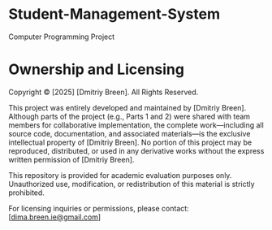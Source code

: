 # Student-Management-System
Computer Programming Project
# Ownership and Licensing 
Copyright © [2025] [Dmitriy Breen]. All Rights Reserved.

This project was entirely developed and maintained by [Dmitriy Breen]. Although parts of the project (e.g., Parts 1 and 2) were shared with team members for collaborative implementation, the complete work—including all source code, documentation, and associated materials—is the exclusive intellectual property of [Dmitriy Breen]. No portion of this project may be reproduced, distributed, or used in any derivative works without the express written permission of [Dmitriy Breen].

This repository is provided for academic evaluation purposes only. Unauthorized use, modification, or redistribution of this material is strictly prohibited.

For licensing inquiries or permissions, please contact: [dima.breen.ie@gmail.com]
